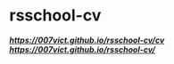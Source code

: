 # rsschool-cv


***https://007vict.github.io/rsschool-cv/cv***
***https://007vict.github.io/rsschool-cv/***
